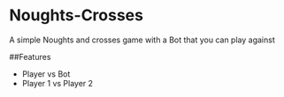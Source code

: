 # Noughts-Crosses
A simple Noughts and crosses game with a Bot that you can play against

##Features
- Player vs Bot
- Player 1 vs Player 2
